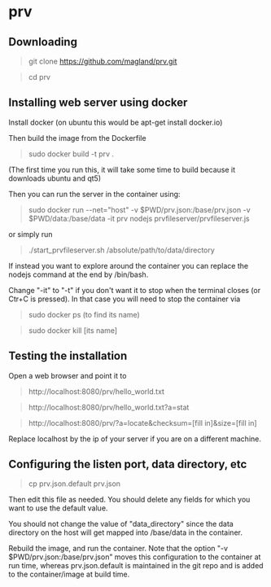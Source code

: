 # prv

## Downloading

> git clone https://github.com/magland/prv.git

> cd prv

## Installing web server using docker

Install docker (on ubuntu this would be apt-get install docker.io)

Then build the image from the Dockerfile

> sudo docker build -t prv .

(The first time you run this, it will take some time to build because it downloads ubuntu and qt5)

Then you can run the server in the container using:
> sudo docker run --net="host" -v $PWD/prv.json:/base/prv.json -v $PWD/data:/base/data -it prv nodejs prvfileserver/prvfileserver.js

or simply run

> ./start_prvfileserver.sh /absolute/path/to/data/directory

If instead you want to explore around the container you can replace the nodejs command at the end by /bin/bash.

Change "-it" to "-t" if you don't want it to stop when the terminal closes (or Ctr+C is pressed).
In that case you will need to stop the container via

> sudo docker ps (to find its name)

> sudo docker kill [its name]

## Testing the installation

Open a web browser and point it to

> http://localhost:8080/prv/hello_world.txt

> http://localhost:8080/prv/hello_world.txt?a=stat

> http://localhost:8080/prv/?a=locate&checksum=[fill in]&size=[fill in]

Replace localhost by the ip of your server if you are on a different machine.

## Configuring the listen port, data directory, etc

> cp prv.json.default prv.json

Then edit this file as needed. You should delete any fields for which you want to use the default value.

You should not change the value of "data_directory" since the data directory on the host will get mapped into /base/data in the container.

Rebuild the image, and run the container. Note that the option "-v $PWD/prv.json:/base/prv.json" moves this configuration to the container at run time, whereas prv.json.default is maintained in the git repo and is added to the container/image at build time.




